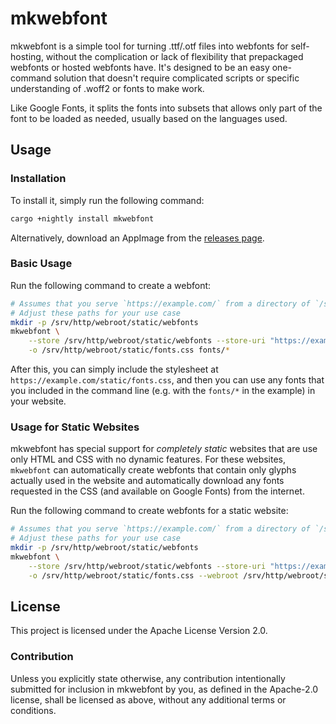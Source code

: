 # mkwebfont

mkwebfont is a simple tool for turning .ttf/.otf files into webfonts for self-hosting, without the complication or lack
of flexibility that prepackaged webfonts or hosted webfonts have. It's designed to be an easy one-command solution
that doesn't require complicated scripts or specific understanding of .woff2 or fonts to make work.

Like Google Fonts, it splits the fonts into subsets that allows only part of the font to be loaded as needed,
usually based on the languages used.

## Usage

### Installation

To install it, simply run the following command:
```bash
cargo +nightly install mkwebfont
```

Alternatively, download an AppImage from the [releases page](https://github.com/Lymia/mkwebfont/releases).

### Basic Usage

Run the following command to create a webfont:
```bash
# Assumes that you serve `https://example.com/` from a directory of `/srv/http/root`.
# Adjust these paths for your use case
mkdir -p /srv/http/webroot/static/webfonts
mkwebfont \
    --store /srv/http/webroot/static/webfonts --store-uri "https://example.com/static/webfonts/" \
    -o /srv/http/webroot/static/fonts.css fonts/* 
```

After this, you can simply include the stylesheet at `https://example.com/static/fonts.css`, and then you can use any
fonts that you included in the command line (e.g. with the `fonts/*` in the example) in your website.

### Usage for Static Websites

mkwebfont has special support for *completely static* websites that are use only HTML and CSS with no dynamic features. For these websites, `mkwebfont` can automatically create webfonts that contain only glyphs actually used in the website and automatically download any fonts requested in the CSS (and available on Google Fonts) from the internet.

Run the following command to create webfonts for a static website:

```bash
# Assumes that you serve `https://example.com/` from a directory of `/srv/http/root`.
# Adjust these paths for your use case
mkdir -p /srv/http/webroot/static/webfonts
mkwebfont \
    --store /srv/http/webroot/static/webfonts --store-uri "https://example.com/static/webfonts/" \
    -o /srv/http/webroot/static/fonts.css --webroot /srv/http/webroot/static/
```

## License

This project is licensed under the Apache License Version 2.0.

### Contribution

Unless you explicitly state otherwise, any contribution intentionally submitted for inclusion in mkwebfont by you, as
defined in the Apache-2.0 license, shall be licensed as above, without any additional terms or conditions.
